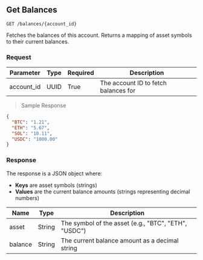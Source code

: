 ## Get Balances

`GET /balances/{account_id}`

Fetches the balances of this account. Returns a mapping of asset symbols to their current balances.

### Request

|Parameter|Type|Required|Description|
|---|---|---|---|
|account_id|UUID|True|The account ID to fetch balances for|

> Sample Response

```json
{
  "BTC": "1.21",
  "ETH": "5.67",
  "SOL": "10.11",
  "USDC": "1000.00"
}
```

### Response

The response is a JSON object where:
- **Keys** are asset symbols (strings)
- **Values** are the current balance amounts (strings representing decimal numbers)

|Name|Type|Description|
|---|---|---|
|asset|String|The symbol of the asset (e.g., "BTC", "ETH", "USDC")|
|balance|String|The current balance amount as a decimal string|
